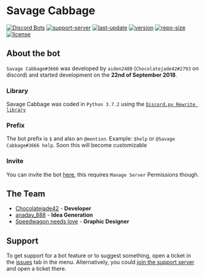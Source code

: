 # Savage Cabbage
[![Discord Bots](https://discordbots.org/api/widget/status/492873992982757406.svg)](https://discordbots.org/bot/492873992982757406) [![support-server](https://img.shields.io/discord/496081601755611137.svg)](https://discord.gg/AJj45Sj) [![last-update](https://img.shields.io/github/last-commit/aiden2480/savage-cabbage.svg)](https://github.com/aiden2480/savage-cabbage/graphs/contributors) [![version](https://img.shields.io/badge/python-3.7.2-blue.svg)](https://www.python.org/downloads/release/python-372/) [![repo-size](https://img.shields.io/github/repo-size/aiden2480/savage-cabbage.svg)](https://github.com/aiden2480/savage-cabbage) [![license](https://img.shields.io/github/license/aiden2480/savage-cabbage.svg)](LICENSE)


## About the bot
`Savage Cabbage#3666` was developed by `aiden2480` (`Chocolatejade42#2793` on discord) and started development on the **22nd of September 2018**.

### Library
Savage Cabbage was coded in `Python 3.7.2` using the [`Discord.py Rewrite library`](https://github.com/Rapptz/discord.py/tree/rewrite)

### Prefix
The bot prefix is `$` and also an `@mention`. Example: `$help` or `@Savage Cabbage#3666 help`. Soon this will become customizable 

### Invite
You can invite the bot [here](https://savage-cabbage.herokuapp.com/invite), this requires `Manage Server` Permissions though.

## The Team
* [Chocolatejade42](https://github.com/aiden2480) - **Developer**
* [anaday_888](https://idonthazgithub.com) - **Idea Generation**
* [Speedwagon needs love](https://ialsodonthazgithub.com) - **Graphic Designer**

## Support
To get support for a bot feature or to suggest something, open a ticket in the [issues](https://github.com/aiden2480/savage-cabbage/issues) tab in the menu. Alternatively, you could [join the support server](https://discord.gg/AJj45Sj) and open a ticket there.